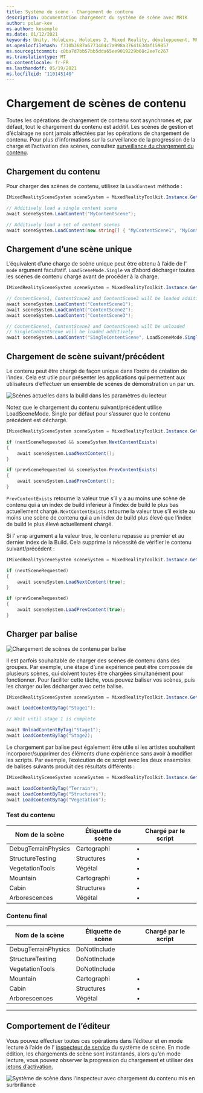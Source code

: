 ```yaml
---
title: Système de scène - Chargement de contenu
description: Documentation chargement du système de scène avec MRTK
author: polar-kev
ms.author: kesemple
ms.date: 01/12/2021
keywords: Unity, HoloLens, HoloLens 2, Mixed Reality, développement, MRTK
ms.openlocfilehash: f310b3687a6773404c7a998a3764163daf159857
ms.sourcegitcommit: c0ba7d7bb57bb5dda65ee9019229b68c2ee7c267
ms.translationtype: MT
ms.contentlocale: fr-FR
ms.lasthandoff: 05/19/2021
ms.locfileid: "110145148"
---
```

# <a name="content-scene-loading"></a>Chargement de scènes de contenu

Toutes les opérations de chargement de contenu sont asynchrones et, par défaut, tout le chargement du contenu est additif. Les scènes de gestion et d’éclairage ne sont jamais affectées par les opérations de chargement de contenu. Pour plus d’informations sur la surveillance de la progression de la charge et l’activation des scènes, consultez [surveillance du chargement du contenu](scene-system-load-progress.md).

## <a name="loading-content"></a>Chargement du contenu

Pour charger des scènes de contenu, utilisez la `LoadContent` méthode :

```c#
IMixedRealitySceneSystem sceneSystem = MixedRealityToolkit.Instance.GetService<IMixedRealitySceneSystem>();

// Additively load a single content scene
await sceneSystem.LoadContent("MyContentScene");

// Additively load a set of content scenes
await sceneSystem.LoadContent(new string[] { "MyContentScene1", "MyContentScene2", "MyContentScene3" });
```

## <a name="single-scene-loading"></a>Chargement d’une scène unique

L’équivalent d’une charge de scène unique peut être obtenu à l’aide de l' `mode` argument facultatif. `LoadSceneMode.Single` va d’abord décharger toutes les scènes de contenu chargé avant de procéder à la charge.

```c#
IMixedRealitySceneSystem sceneSystem = MixedRealityToolkit.Instance.GetService<IMixedRealitySceneSystem>();

// ContentScene1, ContentScene2 and ContentScene3 will be loaded additively
await sceneSystem.LoadContent("ContentScene1");
await sceneSystem.LoadContent("ContentScene2");
await sceneSystem.LoadContent("ContentScene3");

// ContentScene1, ContentScene2 and ContentScene3 will be unloaded
// SingleContentScene will be loaded additively
await sceneSystem.LoadContent("SingleContentScene", LoadSceneMode.Single);
```

## <a name="next--previous-scene-loading"></a>Chargement de scène suivant/précédent

Le contenu peut être chargé de façon unique dans l’ordre de création de l’index. Cela est utile pour présenter les applications qui permettent aux utilisateurs d’effectuer un ensemble de scènes de démonstration un par un.

![Scènes actuelles dans la build dans les paramètres du lecteur](../images/scene-system/MRTK_SceneSystemBuildSettings.png)

Notez que le chargement du contenu suivant/précédent utilise LoadSceneMode. Single par défaut pour s’assurer que le contenu précédent est déchargé.

```c#
IMixedRealitySceneSystem sceneSystem = MixedRealityToolkit.Instance.GetService<IMixedRealitySceneSystem>();

if (nextSceneRequested && sceneSystem.NextContentExists)
{
    await sceneSystem.LoadNextContent();
}

if (prevSceneRequested && sceneSystem.PrevContentExists)
{
    await sceneSystem.LoadPrevContent();
}
```

`PrevContentExists` retourne la valeur true s’il y a au moins une scène de contenu qui a un index de build inférieur à l’index de build le plus bas actuellement chargé. `NextContentExists` retourne la valeur true s’il existe au moins une scène de contenu qui a un index de build plus élevé que l’index de build le plus élevé actuellement chargé.

Si l' `wrap` argument a la valeur true, le contenu repasse au premier et au dernier index de la Build. Cela supprime la nécessité de vérifier le contenu suivant/précédent :

```c#
IMixedRealitySceneSystem sceneSystem = MixedRealityToolkit.Instance.GetService<IMixedRealitySceneSystem>();

if (nextSceneRequested)
{
    await sceneSystem.LoadNextContent(true);
}

if (prevSceneRequested)
{
    await sceneSystem.LoadPrevContent(true);
}
```

## <a name="loading-by-tag"></a>Charger par balise

![Chargement de scènes de contenu par balise](../images/scene-system/MRTK_SceneSystemLoadingByTag.png)

Il est parfois souhaitable de charger des scènes de contenu dans des groupes. Par exemple, une étape d’une expérience peut être composée de plusieurs scènes, qui doivent toutes être chargées simultanément pour fonctionner. Pour faciliter cette tâche, vous pouvez baliser vos scènes, puis les charger ou les décharger avec cette balise.

```c#
IMixedRealitySceneSystem sceneSystem = MixedRealityToolkit.Instance.GetService<IMixedRealitySceneSystem>();

await LoadContentByTag("Stage1");

// Wait until stage 1 is complete

await UnloadContentByTag("Stage1");
await LoadContentByTag("Stage2);
```

Le chargement par balise peut également être utile si les artistes souhaitent incorporer/supprimer des éléments d’une expérience sans avoir à modifier les scripts. Par exemple, l’exécution de ce script avec les deux ensembles de balises suivants produit des résultats différents :

```c#
IMixedRealitySceneSystem sceneSystem = MixedRealityToolkit.Instance.GetService<IMixedRealitySceneSystem>();

await LoadContentByTag("Terrain");
await LoadContentByTag("Structures");
await LoadContentByTag("Vegetation");
```

### <a name="testing-content"></a>Test du contenu

Nom de la scène | Étiquette de scène | Chargé par le script
---|---|---
DebugTerrainPhysics | Cartographi | •
StructureTesting | Structures | •
VegetationTools | Végétal | •
Mountain | Cartographi | •
Cabin | Structures | •
Arborescences | Végétal | •

### <a name="final-content"></a>Contenu final

Nom de la scène | Étiquette de scène | Chargé par le script
---|---|---
DebugTerrainPhysics | DoNotInclude |
StructureTesting | DoNotInclude |
VegetationTools | DoNotInclude |
Mountain | Cartographi | •
Cabin | Structures | •
Arborescences | Végétal | •

---

## <a name="editor-behavior"></a>Comportement de l’éditeur

Vous pouvez effectuer toutes ces opérations dans l’éditeur et en mode lecture à l’aide de l' [inspecteur de service](../../configuration/mixed-reality-configuration-guide.md#editor-utilities) du système de scène. En mode édition, les chargements de scène sont instantanés, alors qu’en mode lecture, vous pouvez observer la progression du chargement et utiliser des [jetons d’activation.](scene-system-load-progress.md)

![Système de scène dans l’inspecteur avec chargement du contenu mis en surbrillance](../images/scene-system/MRTK_SceneSystemServiceInspector.PNG)
